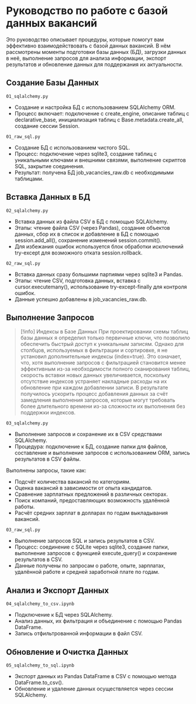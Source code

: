 # Руководство по работе с базой данных вакансий

Это руководство описывает процедуры, которые помогут вам эффективно взаимодействовать с базой данных вакансий. В нём рассмотрены моменты подготовки базы данных (БД), загрузки данных в неё, выполнение запросов для анализа информации, экспорт результатов и обновление данных для поддержания их актуальности.

## Создание Базы Данных

`01_sqlalchemy.py`
- Создание и настройка БД с использованием SQLAlchemy ORM.
- Процесс включает: подключение с create_engine, описание таблиц с declarative_base, инициализация таблиц с Base.metadata.create_all, создание сессии Session.

`01_raw_sql.py`
- Создание БД с использованием чистого SQL.
- Процесс: подключение через sqlite3, создание таблиц с уникальными ключами и внешними связями, выполнение скриптов SQL, закрытие соединения.
- Результат: получена БД job_vacancies_raw.db с необходимыми таблицами.

## Вставка Данных в БД

`02_sqlalchemy.py`
- Вставка данных из файла CSV в БД с помощью SQLAlchemy.
- Этапы: чтение файла CSV (через Pandas), создание объектов данных, сбор их в список и добавление в БД с помощью session.add_all(), сохранение изменений session.commit().
- Для избежания ошибок используется блок обработки исключений try-except для возможного отката session.rollback.

`02_raw_sql.py`
- Вставка данных сразу большими партиями через sqlite3 и Pandas.
- Этапы: чтение CSV, подготовка данных, вставка с cursor.executemany(), использование try-except-finally для контроля ошибок.
- Данные успешно добавлены в job_vacancies_raw.db.

## Выполнение Запросов

> [!info] Индексы в Базе Данных
При проектировании схемы таблиц базы данных я определил только первичные ключи, что позволило обеспечить быстрый доступ к уникальным записям. Однако для столбцов, используемых в фильтрации и сортировке, я не установил дополнительные индексы (index=true). Это означает, что, хотя выполнение запросов с фильтрацией становится менее эффективным из-за необходимости полного сканирования таблиц, скорость вставки новых данных увеличивается, поскольку отсутствие индексов устраняет накладные расходы на их обновление при каждом добавлении записи. В результате получилось ускорить процесс добавления данных за счёт замедления выполнения запросов, которые могут требовать более длительного времени из-за сложности их выполнения без поддержки индексов.

`03_sqlalchemy.py`
- Выполнение запросов и сохранение их в CSV средствами SQLAlchemy.
- Процедура: подключение к БД, создание папки для файлов, составление и выполнение запросов с использованием ORM, запись результатов в CSV файлы.

Выполнены запросы, такие как:
  - Подсчёт количества вакансий по категориям.
  - Оценка вакансий в зависимости от опыта кандидатов.
  - Сравнение зарплатных предложений в различных секторах.
  - Поиск компаний, предоставляющих возможность удалённой работы.
  - Расчёт средних зарплат в долларах по годам выкладывания вакансий.

`03_raw_sql.py`
- Выполнение запросов SQL и запись результатов в CSV.
- Процесс: соединение с SQLite через sqlite3, создание папки, выполнение запросов с функцией execute_query() и сохранение результатов в CSV.
- Данные получены по запросам о работе, опыте, зарплатах, удалённой работе и средней заработной плате по годам.

## Анализ и Экспорт Данных

`04_sqlalchemy_to_csv.ipynb`
- Подключение к БД через SQLAlchemy.
- Анализ данных, их фильтрация и объединение с помощью Pandas DataFrame.
- Запись отфильтрованной информации в файл CSV.

## Обновление и Очистка Данных

`05_sqlalchemy_to_sql.ipynb`
- Экспорт данных из Pandas DataFrame в CSV с помощью метода DataFrame.to_csv().
- Обновление и удаление данных осуществляется через сессии SQLAlchemy.

